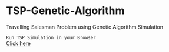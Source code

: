 # TSP-Genetic-Algorithm
Travelling Salesman Problem using Genetic Algorithm Simulation

`Run TSP Simulation in your Browser`<br>
[Click here](https://murtaza98.github.io/TSP-Genetic-Algorithm/)
